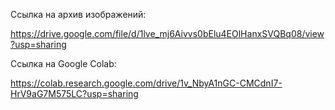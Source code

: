 Ссылка на архив изображений:

https://drive.google.com/file/d/1lve_mj6Aivvs0bElu4EOlHanxSVQBq08/view?usp=sharing

Ссылка на Google Colab:

https://colab.research.google.com/drive/1v_NbyA1nGC-CMCdnI7-HrV9aG7M575LC?usp=sharing
